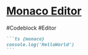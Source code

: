 # [Monaco Editor](https://sli.dev/features/monaco-editor.html)

#Codeblock #Editor 

````md
```ts {monaco}
console.log('HelloWorld')
```
````